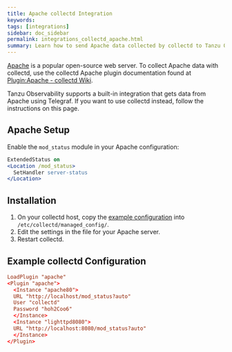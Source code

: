 ```yaml
---
title: Apache collectd Integration
keywords:
tags: [integrations]
sidebar: doc_sidebar
permalink: integrations_collectd_apache.html
summary: Learn how to send Apache data collected by collectd to Tanzu Observability (formerly known as VMware Aria Operations for Applications).
---
```


[Apache](https://httpd.apache.org/) is a popular open-source web server. To collect Apache data with collectd, use the collectd Apache plugin documentation found at [Plugin:Apache - collectd Wiki](https://collectd.org/wiki/index.php/Plugin:Apache).

Tanzu Observability supports a built-in integration that gets data from Apache using Telegraf. If you want to use collectd instead, follow the instructions on this page. 

## Apache Setup

Enable the `mod_status` module in your Apache configuration:

```apache
ExtendedStatus on
<Location /mod_status>
  SetHandler server-status
</Location>
```

## Installation

1. On your collectd host, copy the [example configuration](https://github.com/wavefrontHQ/install/blob/release/managed_config/10-apache.conf) into `/etc/collectd/managed_config/`.
1. Edit the settings in the file for your Apache server.
1. Restart collectd.

## Example collectd Configuration

```conf
LoadPlugin "apache"
<Plugin "apache">
  <Instance "apache80">
  URL "http://localhost/mod_status?auto"
  User "collectd"
  Password "hoh2Coo6"
  </Instance>
  <Instance "lighttpd8080">
  URL "http://localhost:8080/mod_status?auto"
  </Instance>
</Plugin>
```
